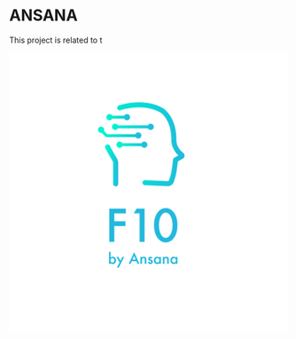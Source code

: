 # ANSANA

This project is related to t


![Alt text](https://github.com/ANSANA-2/ANSANA/blob/main/Logo.png?raw=true)


